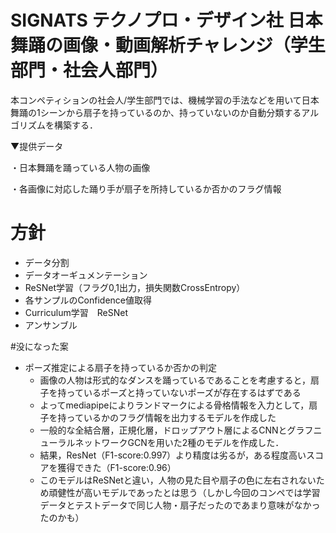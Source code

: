 # SIGNATS テクノプロ・デザイン社 日本舞踊の画像・動画解析チャレンジ（学生部門・社会人部門）

本コンペティションの社会人/学生部門では、機械学習の手法などを用いて日本舞踊の1シーンから扇子を持っているのか、持っていないのか自動分類するアルゴリズムを構築する．


▼提供データ

・日本舞踊を踊っている人物の画像

・各画像に対応した踊り手が扇子を所持しているか否かのフラグ情報


# 方針
- データ分割
- データオーギュメンテーション
- ReSNet学習（フラグ0,1出力，損失関数CrossEntropy）
- 各サンプルのConfidence値取得
- Curriculum学習　ReSNet
- アンサンブル

#没になった案
- ポーズ推定による扇子を持っているか否かの判定
  - 画像の人物は形式的なダンスを踊っているであることを考慮すると，扇子を持っているポーズと持っていないポーズが存在するはずである
  - よってmediapipeによりランドマークによる骨格情報を入力として，扇子を持っているかのフラグ情報を出力するモデルを作成した
  - 一般的な全結合層，正規化層，ドロップアウト層によるCNNとグラフニューラルネットワークGCNを用いた2種のモデルを作成した．
  - 結果，ResNet（F1-score:0.997）より精度は劣るが，ある程度高いスコアを獲得できた（F1-score:0.96）
  - このモデルはReSNetと違い，人物の見た目や扇子の色に左右されないため頑健性が高いモデルであったとは思う（しかし今回のコンペでは学習データとテストデータで同じ人物・扇子だったのであまり意味がなかったのかも）
    





